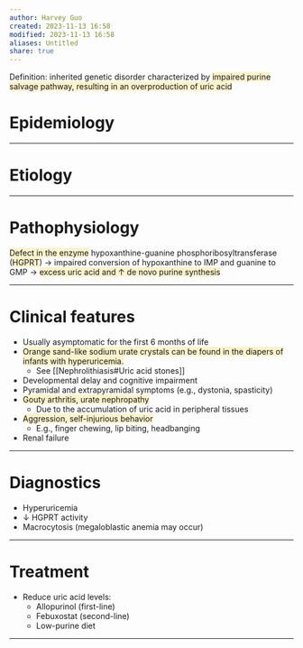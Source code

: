 ```yaml
---
author: Harvey Guo
created: 2023-11-13 16:58
modified: 2023-11-13 16:58
aliases: Untitled
share: true
---
```

Definition: inherited genetic disorder characterized by <span style="background:rgba(240, 200, 0, 0.2)">impaired purine salvage pathway, resulting in an overproduction of uric acid</span>
# Epidemiology


---
# Etiology


---
# Pathophysiology
<span style="background:rgba(240, 200, 0, 0.2)">Defect in the enzyme</span> hypoxanthine-guanine phosphoribosyltransferase (<span style="background:rgba(240, 200, 0, 0.2)">HGPRT</span>) → impaired conversion of hypoxanthine to IMP and guanine to GMP → <span style="background:rgba(240, 200, 0, 0.2)">excess uric acid and ↑ de novo purine synthesis</span>

---
# Clinical features
- Usually asymptomatic for the first 6 months of life
- <span style="background:rgba(240, 200, 0, 0.2)">Orange sand-like sodium urate crystals can be found in the diapers of infants with hyperuricemia.</span>
	- See [[Nephrolithiasis#Uric acid stones]]
- Developmental delay and cognitive impairment
- Pyramidal and extrapyramidal symptoms (e.g., dystonia, spasticity)
- <span style="background:rgba(240, 200, 0, 0.2)">Gouty arthritis, urate nephropathy </span>
	- Due to the accumulation of uric acid in peripheral tissues
- <span style="background:rgba(240, 200, 0, 0.2)">Aggression, self-injurious behavior </span>
	- E.g., finger chewing, lip biting, headbanging
- Renal failure

---
# Diagnostics
- Hyperuricemia
- ↓ HGPRT activity
- Macrocytosis (megaloblastic anemia may occur)

---
# Treatment
- Reduce uric acid levels:
	- Allopurinol (first-line)
	- Febuxostat (second-line)
	- Low-purine diet

---
